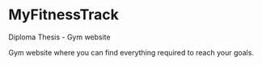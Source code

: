 # MyFitnessTrack
Diploma Thesis - Gym website

Gym website where you can find everything required to reach your goals. 
